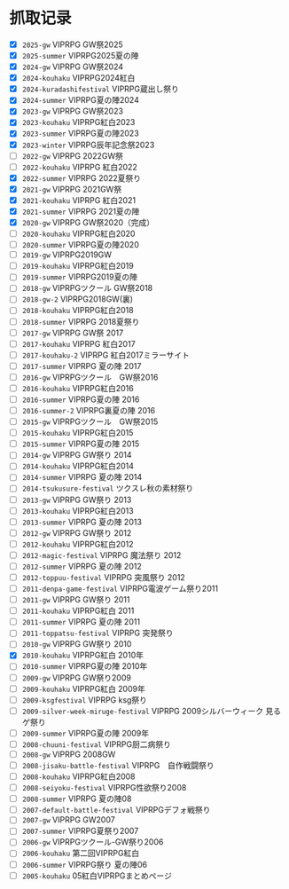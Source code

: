 # 抓取记录

- [x] `2025-gw` VIPRPG GW祭2025
- [x] `2025-summer` VIPRPG2025夏の陣
- [x] `2024-gw` VIPRPG GW祭2024
- [x] `2024-kouhaku` VIPRPG2024紅白
- [x] `2024-kuradashifestival` VIPRPG蔵出し祭り
- [x] `2024-summer` VIPRPG夏の陣2024
- [x] `2023-gw` VIPRPG GW祭2023
- [x] `2023-kouhaku` VIPRPG紅白2023
- [x] `2023-summer` VIPRPG夏の陣2023
- [x] `2023-winter` VIPRPG辰年記念祭2023
- [ ] `2022-gw` VIPRPG 2022GW祭
- [ ] `2022-kouhaku` VIPRPG 紅白2022
- [x] `2022-summer` VIPRPG 2022夏祭り
- [x] `2021-gw` VIPRPG 2021GW祭
- [x] `2021-kouhaku` VIPRPG 紅白2021
- [x] `2021-summer` VIPRPG 2021夏の陣
- [x] `2020-gw` VIPRPG GW祭2020（完成）
- [ ] `2020-kouhaku` VIPRPG紅白2020
- [ ] `2020-summer` VIPRPG夏の陣2020
- [ ] `2019-gw` VIPRPG2019GW
- [ ] `2019-kouhaku` VIPRPG紅白2019
- [ ] `2019-summer` VIPRPG2019夏の陣
- [ ] `2018-gw` VIPRPGツクール GW祭2018
- [ ] `2018-gw-2` VIPRPG2018GW(裏)
- [ ] `2018-kouhaku` VIPRPG紅白2018
- [ ] `2018-summer` VIPRPG 2018夏祭り
- [ ] `2017-gw` VIPRPG GW祭 2017
- [ ] `2017-kouhaku` VIPRPG 紅白2017
- [ ] `2017-kouhaku-2` VIPRPG 紅白2017ミラーサイト
- [ ] `2017-summer` VIPRPG 夏の陣 2017
- [ ] `2016-gw` VIPRPGツクール　GW祭2016
- [ ] `2016-kouhaku` VIPRPG紅白2016
- [ ] `2016-summer` VIPRPG夏の陣 2016
- [ ] `2016-summer-2` VIPRPG裏夏の陣 2016
- [ ] `2015-gw` VIPRPGツクール　GW祭2015
- [ ] `2015-kouhaku` VIPRPG紅白2015
- [ ] `2015-summer` VIPRPG夏の陣 2015
- [ ] `2014-gw` VIPRPG GW祭り 2014
- [ ] `2014-kouhaku` VIPRPG紅白2014
- [ ] `2014-summer` VIPRPG 夏の陣 2014
- [ ] `2014-tsukusure-festival` ツクスレ秋の素材祭り
- [ ] `2013-gw` VIPRPG GW祭り 2013
- [ ] `2013-kouhaku` VIPRPG紅白2013
- [ ] `2013-summer` VIPRPG 夏の陣 2013
- [ ] `2012-gw` VIPRPG GW祭り 2012
- [ ] `2012-kouhaku` VIPRPG紅白2012
- [ ] `2012-magic-festival` VIPRPG 魔法祭り 2012
- [ ] `2012-summer` VIPRPG 夏の陣 2012
- [ ] `2012-toppuu-festival` VIPRPG 突風祭り 2012
- [ ] `2011-denpa-game-festival` VIPRPG電波ゲーム祭り2011
- [ ] `2011-gw` VIPRPG GW祭り 2011
- [ ] `2011-kouhaku` VIPRPG紅白 2011
- [ ] `2011-summer` VIPRPG 夏の陣 2011
- [ ] `2011-toppatsu-festival` VIPRPG 突発祭り
- [ ] `2010-gw` VIPRPG GW祭り 2010
- [x] `2010-kouhaku` VIPRPG紅白 2010年
- [ ] `2010-summer` VIPRPG夏の陣 2010年
- [ ] `2009-gw` VIPRPG GW祭り2009
- [ ] `2009-kouhaku` VIPRPG紅白 2009年
- [ ] `2009-ksgfestival` VIPRPG ksg祭り
- [ ] `2009-silver-week-miruge-festival` VIPRPG 2009シルバーウィーク 見るゲ祭り
- [ ] `2009-summer` VIPRPG夏の陣 2009年
- [ ] `2008-chuuni-festival` VIPRPG厨二病祭り
- [ ] `2008-gw` VIPRPG 2008GW
- [ ] `2008-jisaku-battle-festival` VIPRPG　自作戦闘祭り
- [ ] `2008-kouhaku` VIPRPG紅白2008
- [ ] `2008-seiyoku-festival` VIPRPG性欲祭り2008
- [ ] `2008-summer` VIPRPG 夏の陣08
- [ ] `2007-default-battle-festival` VIPRPGデフォ戦祭り
- [ ] `2007-gw` VIPRPG GW2007
- [ ] `2007-summer` VIPRPG夏祭り2007
- [ ] `2006-gw` VIPRPGツクール-GW祭り2006
- [ ] `2006-kouhaku` 第二回VIPRPG紅白
- [ ] `2006-summer` VIPRPG祭り 夏の陣06
- [ ] `2005-kouhaku` 05紅白VIPRPGまとめページ

